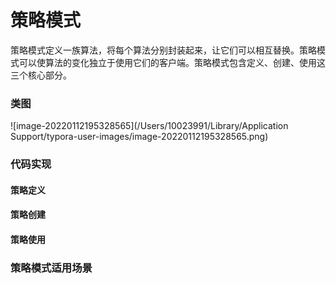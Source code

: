 # 策略模式

策略模式定义一族算法，将每个算法分别封装起来，让它们可以相互替换。策略模式可以使算法的变化独立于使用它们的客户端。策略模式包含定义、创建、使用这三个核心部分。

### 类图

![image-20220112195328565](/Users/10023991/Library/Application Support/typora-user-images/image-20220112195328565.png)

### 代码实现

#### 策略定义



#### 策略创建



#### 策略使用



### 策略模式适用场景